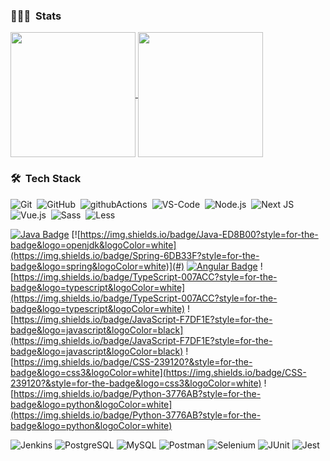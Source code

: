 ### 👨🏻‍💻 &nbsp;Stats

<a href="https://github.com/Lokankara/github-readme-stats">
  <img height=200 align="center" src="https://github-readme-stats.vercel.app/api?username=Lokankara&count_private=true&theme=tokyonight&showicons=true&show_icons=true&hide_border=false&count_private=true" />
</a>
<a href="https://github.com/Lokankara/convoychat">
  <img height=200 align="center" src="https://github-readme-stats.vercel.app/api/top-langs?username=Lokankara&langs_count=5&theme=tokyonight&size_weight=1&count_weight=1&card_width=343" />
</a>

### 🛠 &nbsp;Tech Stack

![Git](https://img.shields.io/badge/-Git-05122A?style=flat&logo=git)&nbsp;
![GitHub](https://img.shields.io/badge/-GitHub-05122A?style=flat&logo=github)&nbsp;
![githubActions](https://img.shields.io/badge/-Github_Actions-2088FF?style=flat-square&logo=github-actions&logoColor=white)&nbsp;
![VS-Code](https://img.shields.io/badge/-Visual%20Studio%20Code-05122A?style=flat&logo=visual-studio-code&logoColor=007ACC)&nbsp;
![Node.js](https://img.shields.io/badge/-Node.js-05122A?style=flat&logo=node.js)&nbsp;
![Next JS](https://img.shields.io/badge/Next-black?style=flat&logo=next.js&logoColor=white)&nbsp;
![Vue.js](https://img.shields.io/badge/vuejs-%2335495e.svg?style=flat&logo=vuedotjs&logoColor=%234FC08D)&nbsp;
![Sass](http://img.shields.io/badge/-Sass-cc6699?style=flat-square&logo=sass&logoColor=white)&nbsp;
![Less](http://img.shields.io/badge/-Less-254c7d?style=flat-square&logo=less&logoColor=white)&nbsp;

[![Java Badge](https://img.shields.io/badge/Java-ED8B00?style=for-the-badge&logo=openjdk&logoColor=white)](#)
[![https://img.shields.io/badge/Java-ED8B00?style=for-the-badge&logo=openjdk&logoColor=white](https://img.shields.io/badge/Spring-6DB33F?style=for-the-badge&logo=spring&logoColor=white)](#)
[![Angular Badge](https://img.shields.io/badge/Angular-DD0031?style=for-the-badge&logo=angular&logoColor=white)](#)
![https://img.shields.io/badge/TypeScript-007ACC?style=for-the-badge&logo=typescript&logoColor=white](https://img.shields.io/badge/TypeScript-007ACC?style=for-the-badge&logo=typescript&logoColor=white)
![https://img.shields.io/badge/JavaScript-F7DF1E?style=for-the-badge&logo=javascript&logoColor=black](https://img.shields.io/badge/JavaScript-F7DF1E?style=for-the-badge&logo=javascript&logoColor=black)
![https://img.shields.io/badge/CSS-239120?&style=for-the-badge&logo=css3&logoColor=white](https://img.shields.io/badge/CSS-239120?&style=for-the-badge&logo=css3&logoColor=white)
![https://img.shields.io/badge/Python-3776AB?style=for-the-badge&logo=python&logoColor=white](https://img.shields.io/badge/Python-3776AB?style=for-the-badge&logo=python&logoColor=white)

![Jenkins](https://img.shields.io/badge/jenkins-%23D24939?style=for-the-badge&logo=jenkins&logoColor=white&color=%23D24939)
![PostgreSQL](https://img.shields.io/badge/postgresql-%234169E1?style=for-the-badge&logo=postgresql&logoColor=white&color=%234169E1)
![MySQL](https://img.shields.io/badge/mysql-%234479A1?style=for-the-badge&logo=mysql&logoColor=white&color=%234479A1)
![Postman](https://img.shields.io/badge/postman-%2523E34F26.svg?style=for-the-badge&logo=postman&logoColor=white&color=orange)
![Selenium](https://img.shields.io/badge/selenium-%2343B02A?style=for-the-badge&logo=selenium&logoColor=white&color=%2343B02A)
![JUnit](https://img.shields.io/badge/junit5-%2325A162?style=for-the-badge&logo=junit5&logoColor=white&color=%2325A162)
![Jest](https://img.shields.io/badge/jest-%23C21325?style=for-the-badge&logo=jest&logoColor=white&color=red)
